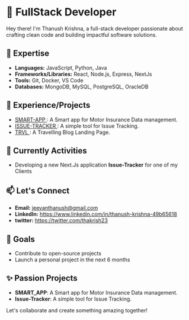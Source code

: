 # 🌟 FullStack Developer

Hey there! I'm Thanush Krishna, a full-stack developer passionate about crafting clean code and building impactful software solutions.

## 🚀 Expertise

- **Languages:** JavaScript, Python, Java
- **Frameworks/Libraries:** React, Node.js, Express, NextJs
- **Tools:** Git, Docker, VS Code
- **Databases:** MongoDB, MySQL, PostgreSQL, OracleDB

## 💼 Experience/Projects

- <a href=https://github.com/ThanushKrishna/smart> SMART-APP </a>: A Smart app for Motor Insurance Data management.
- <a href=https://github.com/ThanushKrishna/issue-tracker> ISSUE-TRACKER </a>: A simple tool for Issue Tracking.
- <a href=https://github.com/ThanushKrishna/trvl> TRVL </a>: A Travelling Blog Landing Page.

## 🌱 Currently Activities

- Developing a new Next.Js application **Issue-Tracker** for one of my Clients

## 📫 Let's Connect

- **Email:** jeevanthanush@gmail.com
- **LinkedIn:** https://www.linkedin.com/in/thanush-krishna-49b65618
- **twitter:** https://twitter.com/thakrish23

## 🎯 Goals

- Contribute to open-source projects
- Launch a personal project in the next 6 months

## ✨ Passion Projects

- **SMART_APP**: A Smart app for Motor Insurance Data management.
- **Issue-Tracker**: A simple tool for Issue Tracking.

Let's collaborate and create something amazing together!
